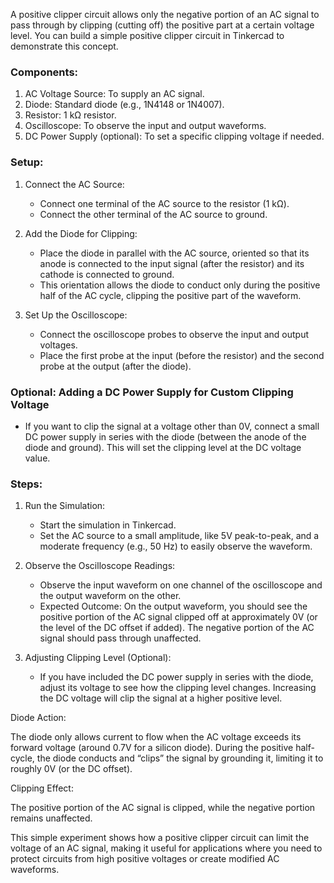 A positive clipper circuit allows only the negative portion of an AC signal to pass through by clipping (cutting off) the positive part at a certain voltage level. You can build a simple positive clipper circuit in Tinkercad to demonstrate this concept.

### Components:

1. AC Voltage Source: To supply an AC signal.
2. Diode: Standard diode (e.g., 1N4148 or 1N4007).
3. Resistor: 1 kΩ resistor.
4. Oscilloscope: To observe the input and output waveforms.
5. DC Power Supply (optional): To set a specific clipping voltage if needed.

### Setup:

1. Connect the AC Source:
   - Connect one terminal of the AC source to the resistor (1 kΩ).
   - Connect the other terminal of the AC source to ground.

2. Add the Diode for Clipping:
   - Place the diode in parallel with the AC source, oriented so that its anode is connected to the input signal (after the resistor) and its cathode is connected to ground.
   - This orientation allows the diode to conduct only during the positive half of the AC cycle, clipping the positive part of the waveform.

3. Set Up the Oscilloscope:
   - Connect the oscilloscope probes to observe the input and output voltages.
   - Place the first probe at the input (before the resistor) and the second probe at the output (after the diode).

### Optional: Adding a DC Power Supply for Custom Clipping Voltage

   - If you want to clip the signal at a voltage other than 0V, connect a small DC power supply in series with the diode (between the anode of the diode and ground). This will set the clipping level at the DC voltage value.

### Steps:

1. Run the Simulation:
   - Start the simulation in Tinkercad.
   - Set the AC source to a small amplitude, like 5V peak-to-peak, and a moderate frequency (e.g., 50 Hz) to easily observe the waveform.

2. Observe the Oscilloscope Readings:
   - Observe the input waveform on one channel of the oscilloscope and the output waveform on the other.
   - Expected Outcome: On the output waveform, you should see the positive portion of the AC signal clipped off at approximately 0V (or the level of the DC offset if added). The negative portion of the AC signal should pass through unaffected.

3. Adjusting Clipping Level (Optional):
   - If you have included the DC power supply in series with the diode, adjust its voltage to see how the clipping level changes. Increasing the DC voltage will clip the signal at a higher positive level.

Diode Action:

The diode only allows current to flow when the AC voltage exceeds its forward voltage (around 0.7V for a silicon diode). During the positive half-cycle, the diode conducts and “clips” the signal by grounding it, limiting it to roughly 0V (or the DC offset).

Clipping Effect:

The positive portion of the AC signal is clipped, while the negative portion remains unaffected.

This simple experiment shows how a positive clipper circuit can limit the voltage of an AC signal, making it useful for applications where you need to protect circuits from high positive voltages or create modified AC waveforms.
